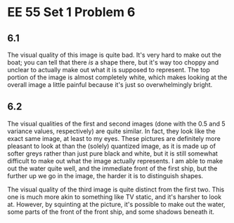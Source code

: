 # EE 55 Set 1 Problem 6

## 6.1
The visual quality of this image is quite bad. It's very hard to make out the boat; you can tell that there *is* a shape there, but it's way too choppy and unclear to actually make out what it is supposed to represent. The top portion of the image is almost completely white, which makes looking at the overall image a little painful because it's just so overwhelmingly bright.

## 6.2
The visual qualities of the first and second images (done with the 0.5 and 5 variance values, respectively) are quite similar. In fact, they look like the exact same image, at least to my eyes. These pictures are definitely more pleasant to look at than the (solely) quantized image, as it is made up of softer greys rather than just pure black and white, but it is still somewhat difficult to make out what the image actually represents. I am able to make out the water quite well, and the immediate front of the first ship, but the further up we go in the image, the harder it is to distinguish shapes.

The visual quality of the third image is quite distinct from the first two. This one is much more akin to something like TV static, and it's harsher to look at. However, by squinting at the picture, it's possible to make out the water, some parts of the front of the front ship, and some shadows beneath it.
